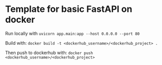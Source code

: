 # Template for basic FastAPI on docker

Run locally with
`uvicorn app.main:app --host 0.0.0.0 --port 80`

Build with:
`docker build -t <dockerhub_username>/<dockerhub_project> .`

Then push to dockerhub with:
`docker push <dockerhub_username>/<dockerhub_project>`
